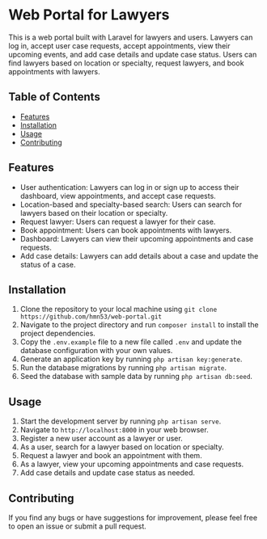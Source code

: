 # Web Portal for Lawyers

This is a web portal built with Laravel for lawyers and users. Lawyers can log in, accept user case requests, accept appointments, view their upcoming events, and add case details and update case status. Users can find lawyers based on location or specialty, request lawyers, and book appointments with lawyers.

## Table of Contents
- [Features](#features)
- [Installation](#installation)
- [Usage](#usage)
- [Contributing](#contributing)

## Features
- User authentication: Lawyers can log in or sign up to access their dashboard, view appointments, and accept case requests.
- Location-based and specialty-based search: Users can search for lawyers based on their location or specialty.
- Request lawyer: Users can request a lawyer for their case.
- Book appointment: Users can book appointments with lawyers.
- Dashboard: Lawyers can view their upcoming appointments and case requests.
- Add case details: Lawyers can add details about a case and update the status of a case.

## Installation
1. Clone the repository to your local machine using `git clone https://github.com/hmn53/web-portal.git`
2. Navigate to the project directory and run `composer install` to install the project dependencies.
3. Copy the `.env.example` file to a new file called `.env` and update the database configuration with your own values.
4. Generate an application key by running `php artisan key:generate`.
5. Run the database migrations by running `php artisan migrate`.
6. Seed the database with sample data by running `php artisan db:seed`.

## Usage
1. Start the development server by running `php artisan serve`.
2. Navigate to `http://localhost:8000` in your web browser.
3. Register a new user account as a lawyer or user.
4. As a user, search for a lawyer based on location or specialty.
5. Request a lawyer and book an appointment with them.
6. As a lawyer, view your upcoming appointments and case requests.
7. Add case details and update case status as needed.

## Contributing
If you find any bugs or have suggestions for improvement, please feel free to open an issue or submit a pull request.

